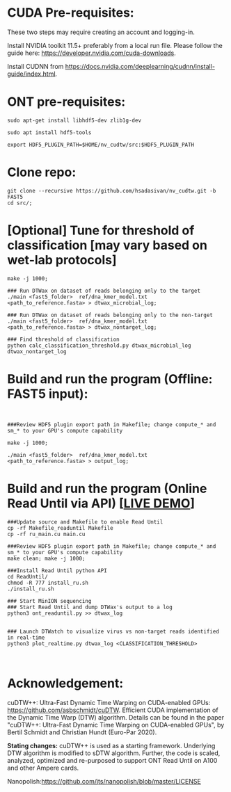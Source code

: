 # CUDA Pre-requisites:
These two steps may require creating an account and logging-in.

Install NVIDIA toolkit 11.5+ preferably from a local run file. Please follow the guide here: https://developer.nvidia.com/cuda-downloads.

Install CUDNN from https://docs.nvidia.com/deeplearning/cudnn/install-guide/index.html.

# ONT pre-requisites:
```
sudo apt-get install libhdf5-dev zlib1g-dev

sudo apt install hdf5-tools

export HDF5_PLUGIN_PATH=$HOME/nv_cudtw/src:$HDF5_PLUGIN_PATH
```


# Clone repo:
```
git clone --recursive https://github.com/hsadasivan/nv_cudtw.git -b FAST5
cd src/;
```
# [Optional] Tune for threshold of classification [may vary based on wet-lab protocols]
```
make -j 1000;

### Run DTWax on dataset of reads belonging only to the target
./main <fast5_folder>  ref/dna_kmer_model.txt <path_to_reference.fasta> > dtwax_microbial_log;

### Run DTWax on dataset of reads belonging only to the non-target
./main <fast5_folder>  ref/dna_kmer_model.txt <path_to_reference.fasta> > dtwax_nontarget_log;

### Find threshold of classification
python calc_classification_threshold.py dtwax_microbial_log dtwax_nontarget_log
```
# Build and run the program (Offline: FAST5 input):
```


###Review HDF5 plugin export path in Makefile; change compute_* and sm_* to your GPU's compute capability

make -j 1000;

./main <fast5_folder>  ref/dna_kmer_model.txt <path_to_reference.fasta> > output_log;
```
# Build and run the program (Online Read Until via API) [[LIVE DEMO](https://youtu.be/E5XDGLGTH-M)]
```
###Update source and Makefile to enable Read Until
cp -rf Makefile_readuntil Makefile
cp -rf ru_main.cu main.cu

###Review HDF5 plugin export path in Makefile; change compute_* and sm_* to your GPU's compute capability
make clean; make -j 1000;

###Install Read Until python API
cd ReadUntil/
chmod -R 777 install_ru.sh
./install_ru.sh

### Start MinION sequencing
### Start Read Until and dump DTWax's output to a log
python3 ont_readuntil.py >> dtwax_log


### Launch DTWatch to visualize virus vs non-target reads identified in real-time
python3 plot_realtime.py dtwax_log <CLASSIFICATION_THRESHOLD>



```
# Acknowledgement:
cuDTW++: Ultra-Fast Dynamic Time Warping on CUDA-enabled GPUs: https://github.com/asbschmidt/cuDTW.
Efficient CUDA implementation of the Dynamic Time Warp (DTW) algorithm. Details can be found in the paper "cuDTW++: Ultra-Fast Dynamic Time Warping on CUDA-enabled GPUs", by Bertil Schmidt and Christian Hundt (Euro-Par 2020).

**Stating changes:** cuDTW++ is used as a starting framework. Underlying DTW algorithm is modified to sDTW algorithm. Further, the code is scaled, analyzed, optimized and re-purposed to support ONT Read Until on A100 and other Ampere cards.

Nanopolish:https://github.com/jts/nanopolish/blob/master/LICENSE


